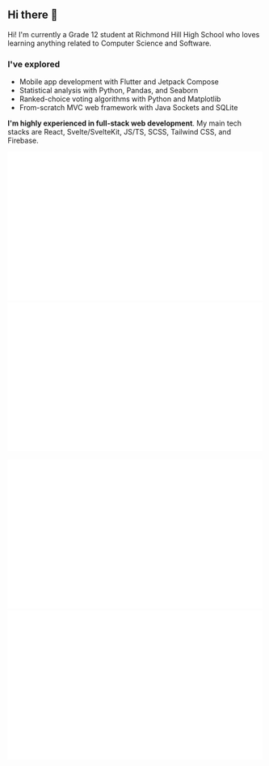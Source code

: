 ## Hi there 👋

Hi! I'm currently a Grade 12 student at Richmond Hill High School who loves learning anything related to Computer Science and Software. 

### I've explored
* Mobile app development with Flutter and Jetpack Compose
* Statistical analysis with Python, Pandas, and Seaborn
* Ranked-choice voting algorithms with Python and Matplotlib
* From-scratch MVC web framework with Java Sockets and SQLite

**I'm highly experienced in full-stack web development**. My main tech stacks are React, Svelte/SvelteKit, JS/TS, SCSS, Tailwind CSS, and Firebase.

![](https://raw.githubusercontent.com/HarryXu497/github-stats/master/generated/overview.svg#gh-dark-mode-only)
![](https://raw.githubusercontent.com/HarryXu497/github-stats/master/generated/overview.svg#gh-light-mode-only)

![](https://raw.githubusercontent.com/HarryXu497/github-stats/master/generated/languages.svg#gh-dark-mode-only)
![](https://raw.githubusercontent.com/HarryXu497/github-stats/master/generated/languages.svg#gh-light-mode-only)

<!--
**HarryXu497/HarryXu497** is a ✨ _special_ ✨ repository because its `README.md` (this file) appears on your GitHub profile.

Here are some ideas to get you started:

- 🔭 I’m currently working on ...
- 🌱 I’m currently learning ...
- 👯 I’m looking to collaborate on ...
- 🤔 I’m looking for help with ...
- 💬 Ask me about ...
- 📫 How to reach me: ...
- 😄 Pronouns: ...
- ⚡ Fun fact: ...
-->
